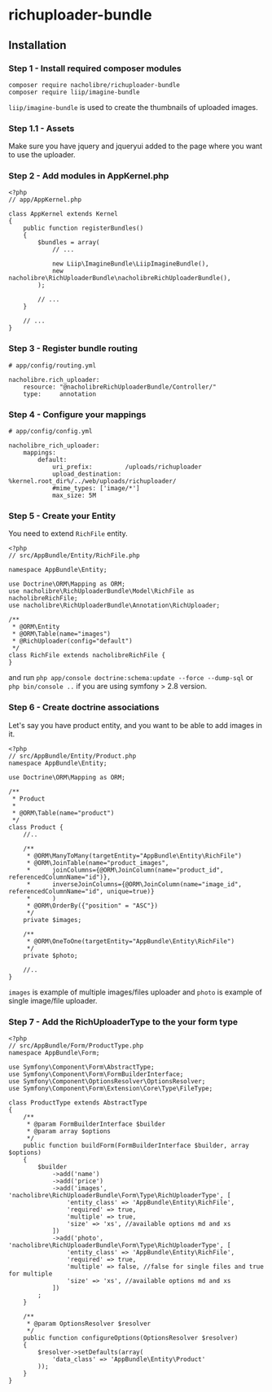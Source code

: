 # richuploader-bundle

## Installation
### Step 1 - Install required composer modules

```
composer require nacholibre/richuploader-bundle
composer require liip/imagine-bundle
```
`liip/imagine-bundle` is used to create the thumbnails of uploaded images.

### Step 1.1 - Assets
Make sure you have jquery and jqueryui added to the page where you want to use the uploader.

### Step 2 - Add modules in AppKernel.php

```
<?php
// app/AppKernel.php

class AppKernel extends Kernel
{
    public function registerBundles()
    {
        $bundles = array(
            // ...

            new Liip\ImagineBundle\LiipImagineBundle(),
            new nacholibre\RichUploaderBundle\nacholibreRichUploaderBundle(),
        );

        // ...
    }

    // ...
}
```

### Step 3 - Register bundle routing
```
# app/config/routing.yml

nacholibre.rich_uploader:
    resource: "@nacholibreRichUploaderBundle/Controller/"
    type:     annotation
```

### Step 4 - Configure your mappings
```
# app/config/config.yml

nacholibre_rich_uploader:
    mappings:
        default:
            uri_prefix:         /uploads/richuploader
            upload_destination: %kernel.root_dir%/../web/uploads/richuploader/
            #mime_types: ['image/*']
            max_size: 5M
```

### Step 5 - Create your Entity
You need to extend `RichFile` entity.

```
<?php
// src/AppBundle/Entity/RichFile.php

namespace AppBundle\Entity;

use Doctrine\ORM\Mapping as ORM;
use nacholibre\RichUploaderBundle\Model\RichFile as nacholibreRichFile;
use nacholibre\RichUploaderBundle\Annotation\RichUploader;

/**
 * @ORM\Entity
 * @ORM\Table(name="images")
 * @RichUploader(config="default")
 */
class RichFile extends nacholibreRichFile {
}
```
and run `php app/console doctrine:schema:update --force --dump-sql` or `php bin/console ..` if you are using symfony > 2.8 version.

### Step 6 - Create doctrine associations
Let's say you have product entity, and you want to be able to add images in it.

```
<?php
// src/AppBundle/Entity/Product.php
namespace AppBundle\Entity;

use Doctrine\ORM\Mapping as ORM;

/**
 * Product
 *
 * @ORM\Table(name="product")
 */
class Product {
    //..
    
    /**
     * @ORM\ManyToMany(targetEntity="AppBundle\Entity\RichFile")
     * @ORM\JoinTable(name="product_images",
     *      joinColumns={@ORM\JoinColumn(name="product_id", referencedColumnName="id")},
     *      inverseJoinColumns={@ORM\JoinColumn(name="image_id", referencedColumnName="id", unique=true)}
     *      )
     * @ORM\OrderBy({"position" = "ASC"})
     */
    private $images;

    /**
     * @ORM\OneToOne(targetEntity="AppBundle\Entity\RichFile")
     */
    private $photo;
    
    //..
}
```

`images` is example of multiple images/files uploader and `photo` is example of single image/file uploader.

### Step 7 - Add the RichUploaderType to the your form type

```
<?php
// src/AppBundle/Form/ProductType.php
namespace AppBundle\Form;

use Symfony\Component\Form\AbstractType;
use Symfony\Component\Form\FormBuilderInterface;
use Symfony\Component\OptionsResolver\OptionsResolver;
use Symfony\Component\Form\Extension\Core\Type\FileType;

class ProductType extends AbstractType
{
    /**
     * @param FormBuilderInterface $builder
     * @param array $options
     */
    public function buildForm(FormBuilderInterface $builder, array $options)
    {
        $builder
            ->add('name')
            ->add('price')
            ->add('images', 'nacholibre\RichUploaderBundle\Form\Type\RichUploaderType', [
                'entity_class' => 'AppBundle\Entity\RichFile',
                'required' => true, 
                'multiple' => true,
                'size' => 'xs', //available options md and xs
            ])
            ->add('photo', 'nacholibre\RichUploaderBundle\Form\Type\RichUploaderType', [
                'entity_class' => 'AppBundle\Entity\RichFile',
                'required' => true,
                'multiple' => false, //false for single files and true for multiple
                'size' => 'xs', //available options md and xs
            ])
        ;
    }

    /**
     * @param OptionsResolver $resolver
     */
    public function configureOptions(OptionsResolver $resolver)
    {
        $resolver->setDefaults(array(
            'data_class' => 'AppBundle\Entity\Product'
        ));
    }
}
```
